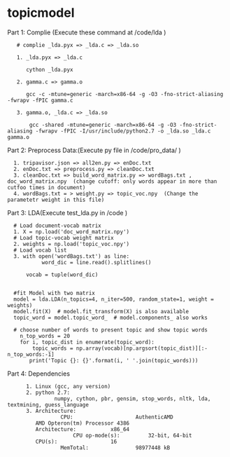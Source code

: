 # topicmodel


Part 1: Complie (Execute these command at /code/lda )

       # complie _lda.pyx => _lda.c => _lda.so
       
       1. _lda.pyx => _lda.c

          cython _lda.pyx

       2. gamma.c => gamma.o

          gcc -c -mtune=generic -march=x86-64 -g -O3 -fno-strict-aliasing -fwrapv -fPIC gamma.c

       3. gamma.o, _lda.c => _lda.so

           gcc -shared -mtune=generic -march=x86-64 -g -O3 -fno-strict-aliasing -fwrapv -fPIC -I/usr/include/python2.7 -o _lda.so _lda.c gamma.o




Part 2: Preprocess Data:(Execute py file in /code/pro_data/ )
      
      1. tripavisor.json => all2en.py => enDoc.txt
      2. enDoc.txt => preprocess.py => cleanDoc.txt
      3. cleanDoc.txt => build_word_matrix.py => wordBags.txt , doc_word_matrix.npy  (change cutoff: only words appear in more than cutfoo times in document)
      4. wordBags.txt = > weight.py => topic_voc.npy  (Change the parametetr weight in this file)



Part 3: LDA(Execute test_lda.py in /code ) 
     
      # Load document-vocab matrix
      1. X = np.load('doc_word_matrix.npy')
      # Load topic-vocab weight matrix
      2. weights = np.load('topic_voc.npy')
      # Load vocab list
      3. with open('wordBags.txt') as line:
               word_dic = line.read().splitlines()

          vocab = tuple(word_dic)


      #fit Model with two matrix
      model = lda.LDA(n_topics=4, n_iter=500, random_state=1, weight = weights)
      model.fit(X)  # model.fit_transform(X) is also available
      topic_word = model.topic_word_  # model.components_ also works

      # choose number of words to present topic and show topic words
	    n_top_words = 20
	    for i, topic_dist in enumerate(topic_word):
	        topic_words = np.array(vocab)[np.argsort(topic_dist)][:-n_top_words:-1]
	       print('Topic {}: {}'.format(i, ' '.join(topic_words)))





Part 4: Dependencies
 
          1. Linux (gcc, any version)
          2. python 2.7: 
                   numpy, cython, pbr, gensim, stop_words, nltk, lda, textmining, guess_language
          3. Architecture:
	                 CPU:                    AuthenticAMD
			 AMD Opteron(tm) Processor 4386
			 Architecture:           x86_64
                         CPU op-mode(s):         32-bit, 64-bit
			 CPU(s):                 16
	                 MemTotal:               98977448 kB



